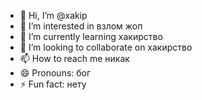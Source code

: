 - 👋 Hi, I’m @xakip
- 👀 I’m interested in взлом жоп
- 🌱 I’m currently learning хакирство
- 💞️ I’m looking to collaborate on хакирство
- 📫 How to reach me никак
- 😄 Pronouns: бог
- ⚡ Fun fact: нету

<!---
xakip/xakip is a ✨ special ✨ repository because its `README.md` (this file) appears on your GitHub profile.
You can click the Preview link to take a look at your changes.
--->
